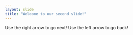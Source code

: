 ```yaml
---
layout: slide
title: "Welcome to our second slide!"
---
```

Use the right arrow to go next! 
Use the left arrow to go back!
